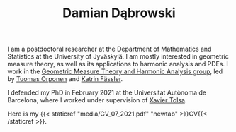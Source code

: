 ﻿---
# Display name
title: Damian Dąbrowski

# Is this the primary user of the site?
superuser: true

# Role/position/tagline
role: Postdoc in mathematics

# Organizations/Affiliations to show in About widget
organizations:
- name: University of Jyväskylä
  url: https://www.jyu.fi/en/frontpage

# Short bio (displayed in user profile at end of posts)
bio: My research interests include geometric measure theory and harmonic analysis.

# Interests to show in About widget
interests:
- quantitative rectifiability
- singular integral operators in non-doubling setting
- behaviour of measures under orthogonal projections
- Furstenberg sets

# Education to show in About widget
education:
  courses:
  - course: PhD in Mathematics
    institution: Universitat Autònoma de Barcelona
    year: 2021
  - course: MSc in Mathematics
    institution: University of Warsaw
    year: 2017
  - course: BSc in in Mathematics
    institution: University of Warsaw
    year: 2015

# Social/Academic Networking
# For available icons, see: https://sourcethemes.com/academic/docs/page-builder/#icons
#   For an email link, use "fas" icon pack, "envelope" icon, and a link in the
#   form "mailto:your-email@example.com" or "/#contact" for contact widget.
social:
- icon: envelope
  icon_pack: fas
  link: '/#contact'
# - icon: twitter
#  icon_pack: fab
#  link: https://twitter.com/GeorgeCushen
- icon: google-scholar  # Alternatively, use `google-scholar` icon from `ai` icon pack
  icon_pack: ai
  link: https://scholar.google.co.uk/citations?user=yI0f0AEAAAAJ
- icon: orcid
  icon_pack: ai
  link: https://orcid.org/0000-0003-4495-6090
# - icon: github
# icon_pack: fab
#  link: https://github.com/gcushen
# - icon: linkedin
# icon_pack: fab
# link: https://www.linkedin.com/

# Link to a PDF of your resume/CV.
# To use: copy your resume to `static/media/resume.pdf`, enable `ai` icons in `params.toml`, 
# and uncomment the lines below.
# - icon: cv
#   icon_pack: ai
#   link: media/CV_07_2021.pdf

# Enter email to display Gravatar (if Gravatar enabled in Config)
email: ""

# Highlight the author in author lists? (true/false)
highlight_name: false
---

I am a postdoctoral researcher at the Department of Mathematics and Statistics at the University of Jyväskylä. I am mostly interested in geometric measure theory, as well as its applications to harmonic analysis and PDEs. I work in the [Geometric Measure Theory and Harmonic Analysis group](https://www.jyu.fi/science/en/maths/research/geometric-measure-theory), led by [Tuomas Orponen](https://sites.google.com/view/tuomaths/) and [Katrin Fässler](https://kfaessler.wixsite.com/math/).

I defended my PhD in February 2021 at the Universitat Autònoma de Barcelona, where I worked under supervision of [Xavier Tolsa](http://mat.uab.es/~xtolsa/).

Here is my {{< staticref "media/CV_07_2021.pdf" "newtab" >}}CV{{< /staticref >}}.
